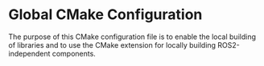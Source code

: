 # Global CMake Configuration

The purpose of this CMake configuration file is to enable the local building of libraries and to use the CMake extension for locally building ROS2-independent components.
